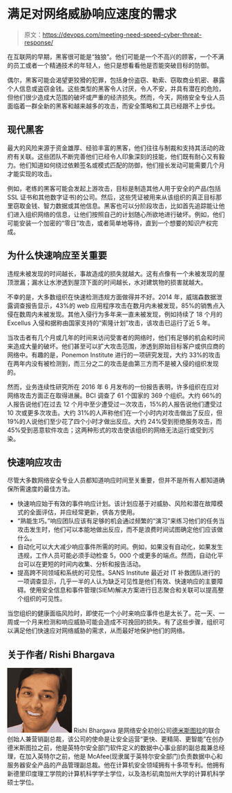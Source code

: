 # 满足对网络威胁响应速度的需求

> 原文：<https://devops.com/meeting-need-speed-cyber-threat-response/>

在互联网的早期，黑客很可能是“独狼”。他们可能是一个不高兴的顾客，一个不满的员工或者一个精通技术的年轻人，他只是想看看他是否能突破目标的防御。

偶尔，黑客可能会渴望更狡猾的犯罪，包括身份盗窃、勒索、窃取商业机密、暴露个人信息或盗窃金钱。这些类型的黑客令人讨厌，令人不安，并具有潜在的危险，但他们很少造成大范围的破坏或严重的经济损失。然而，今天，网络安全专业人员面临着一群全新的黑客和越来越多的攻击，而安全策略和工具已经跟不上步伐。

## 现代黑客

最大的风险来源于资金雄厚、经验丰富的黑客，他们往往与制裁和支持其活动的政府有关联。这些团队不断完善他们已经令人印象深刻的技能，他们既有耐心又有毅力。他们知道如何绕过依赖签名或模式匹配的防御，他们擅长发动可能需要几个月才能实现的攻击。

例如，老练的黑客可能会发起上游攻击，目标是制造其他人用于安全的产品(包括 SSL 证书和其他数字证书)的公司。然后，这些凭证被用来从该组织的真正目标那里窃取金钱、智力数据或其他信息。黑客也可以分阶段攻击，比如首先追踪能让他们进入组织网络的信息，让他们按照自己的计划随心所欲地进行破坏。例如，他们可能安装一个加密的“零日”攻击，或者简单地等待，直到一个想要的知识产权完成。

## 为什么快速响应至关重要

违规未被发现的时间越长，事故造成的损失就越大。这有点像有一个未被发现的屋顶泄漏；漏水让水渗透到屋顶下面的时间越长，水对建筑物的损害就越大。

不幸的是，大多数组织在快速检测违规方面做得并不好。2014 年，威瑞森数据泄露调查报告显示，43%的 web 应用程序攻击在数月内未被发现，85%的销售点入侵在数周内未被发现。其他入侵行为多年来一直未被发现，例如持续了 18 个月的 Excellus 入侵和据称由国家支持的“索隆计划”攻击，该攻击已运行了近 5 年。

当攻击者有几个月或几年的时间来访问受害者的网络时，他们有足够的机会和时间来造成大量的破坏。他们甚至可以扩大攻击范围，渗透到原始目标客户或供应商的网络中。有趣的是，Ponemon Institute 进行的一项研究发现，大约 33%的攻击在两年内没有被检测到，而三分之二的攻击是由第三方而不是被入侵的组织发现的。

然而，业务连续性研究所在 2016 年 6 月发布的一份报告表明，许多组织在应对网络攻击方面正在取得进展。BCI 调查了 61 个国家的 369 个组织。大约 66%的人报告说他们在过去 12 个月中至少遭受过一次攻击，15%的人报告说他们遭受过 10 次或更多次攻击。大约 31%的人声称他们在一个小时内对攻击做出了反应，但 19%的人说他们至少花了四个小时才做出反应。大约 24%受到拒绝服务攻击，而 45%受到恶意软件攻击；这两种形式的攻击使该组织的网络无法运行或受到污染。

## 快速响应攻击

尽管大多数网络安全专业人员都知道响应时间至关重要，但并不是所有人都知道确保所需速度的最佳方法。

*   快速响应始于有效的事件响应计划。该计划应基于对威胁、风险和潜在故障模式的全面评估，并应经常更新，供各方使用。
*   “熟能生巧。”响应团队应该有足够的机会通过频繁的“演习”来练习他们的任务当攻击发生时，他们可以本能地做出反应，而不是浪费时间试图确定他们应该做什么。
*   自动化可以大大减少响应事件所需的时间。例如，如果没有自动化，如果发生违规，工作人员可能必须手动检查 5，000 个或更多的端点。然而，自动化平台可以在更短的时间内收集、分析和报告活动。
*   提高跨不同领域和系统的可见性。SANS Institute 最近对 IT 补救团队进行的一项调查显示，几乎一半的人认为缺乏可见性是他们有效、快速响应的主要障碍。使用安全信息和事件管理(SIEM)解决方案进行日志聚合和关联可以提高整个组织的可见性。

当您组织的健康面临风险时，即使花一个小时来响应事件也是太长了。花一天、一周或一个月来检测和响应威胁可能会造成不可挽回的损失。有了这些步骤，组织可以满足他们快速应对网络威胁的需求，从而最好地保护他们的网络。

## 关于作者/ Rishi Bhargava

![](img/c864ac79c8d67d204fc81f8d94959075.png) Rishi Bhargava 是网络安全初创公司[德米斯图拉](http://www.demisto.com/)的联合创始人兼营销副总裁，该公司的使命是让安全运营“更快、更精简、更智能”在创办德米斯图拉之前，他是英特尔安全部门软件定义的数据中心事业部的副总裁兼总经理，在加入英特尔之前，他是 McAfee(现隶属于英特尔安全部门)负责数据中心和服务器安全产品的产品管理副总裁。他在计算机安全领域拥有十多项专利。他拥有新德里印度理工学院的计算机科学学士学位，以及洛杉矶南加州大学的计算机科学硕士学位。